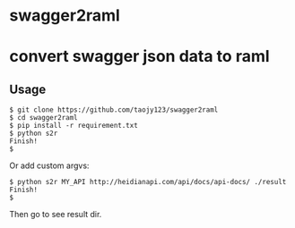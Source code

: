 # swagger2raml
convert swagger json data to raml
=============================


Usage
----------------------------------

    $ git clone https://github.com/taojy123/swagger2raml
    $ cd swagger2raml
    $ pip install -r requirement.txt
    $ python s2r
    Finish!
    $


Or add custom argvs:

    $ python s2r MY_API http://heidianapi.com/api/docs/api-docs/ ./result
    Finish!
    $

Then go to see result dir.
